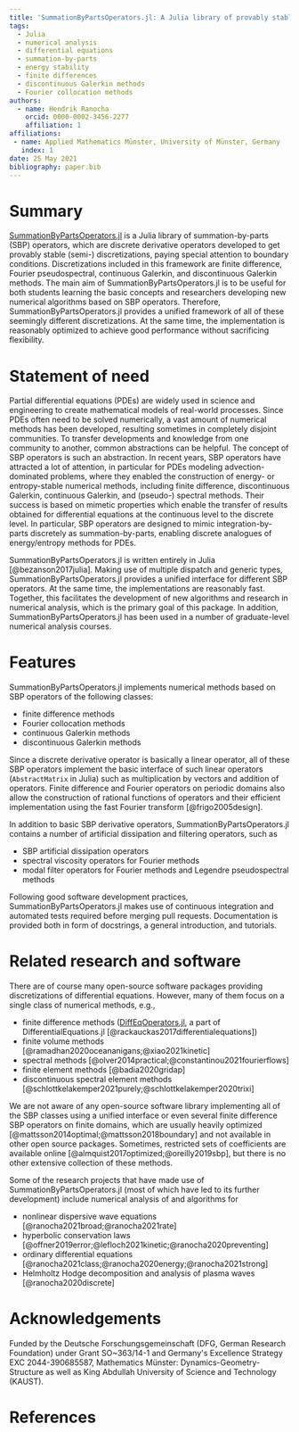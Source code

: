 ```yaml
---
title: 'SummationByPartsOperators.jl: A Julia library of provably stable discretization techniques with mimetic properties'
tags:
  - Julia
  - numerical analysis
  - differential equations
  - summation-by-parts
  - energy stability
  - finite differences
  - discontinuous Galerkin methods
  - Fourier collocation methods
authors:
  - name: Hendrik Ranocha
    orcid: 0000-0002-3456-2277
    affiliation: 1
affiliations:
 - name: Applied Mathematics Münster, University of Münster, Germany
   index: 1
date: 25 May 2021
bibliography: paper.bib
---
```



# Summary

[SummationByPartsOperators.jl](https://github.com/ranocha/SummationByPartsOperators.jl)
is a Julia library of summation-by-parts (SBP) operators, which are discrete
derivative operators developed to get provably stable (semi-) discretizations,
paying special attention to boundary conditions. Discretizations included in this
framework are finite difference, Fourier pseudospectral, continuous Galerkin,
and discontinuous Galerkin methods.
The main aim of SummationByPartsOperators.jl is to be useful for both students
learning the basic concepts and researchers developing new numerical algorithms based
on SBP operators. Therefore, SummationByPartsOperators.jl provides a unified
framework of all of these seemingly different discretizations. At the same time,
the implementation is reasonably optimized to achieve good performance without
sacrificing flexibility.


# Statement of need

Partial differential equations (PDEs) are widely used in science and engineering
to create mathematical models of real-world processes. Since PDEs often need to
be solved numerically, a vast amount of numerical methods has been developed,
resulting sometimes in completely disjoint communities. To transfer developments
and knowledge from one community to another, common abstractions can be helpful.
The concept of SBP operators is such an abstraction.
In recent years, SBP operators have attracted a lot of attention, in particular
for PDEs modeling advection-dominated problems, where they enabled the construction
of energy- or entropy-stable numerical methods, including finite difference,
discontinuous Galerkin, continuous Galerkin, and (pseudo-) spectral methods.
Their success is based on mimetic properties which enable the transfer of
results obtained for differential equations at the continuous level to the
discrete level. In particular, SBP operators are designed to mimic integration-by-parts
discretely as summation-by-parts, enabling discrete analogues of energy/entropy
methods for PDEs.

SummationByPartsOperators.jl is written entirely in Julia [@bezanson2017julia].
Making use of multiple dispatch and generic types, SummationByPartsOperators.jl
provides a unified interface for different SBP operators. At the same time,
the implementations are reasonably fast. Together, this facilitates the development
of new algorithms and research in numerical analysis, which is the primary goal
of this package. In addition, SummationByPartsOperators.jl has been used in a
number of graduate-level numerical analysis courses.


# Features

SummationByPartsOperators.jl implements numerical methods based on SBP operators
of the following classes:

- finite difference methods
- Fourier collocation methods
- continuous Galerkin methods
- discontinuous Galerkin methods

Since a discrete derivative operator is basically a linear operator, all of
these SBP operators implement the basic interface of such linear operators
(`AbstractMatrix` in Julia) such as multiplication by vectors and addition of
operators. Finite difference and Fourier operators on periodic domains also
allow the construction of rational functions of operators and their efficient
implementation using the fast Fourier transform [@frigo2005design].

In addition to basic SBP derivative operators, SummationByPartsOperators.jl
contains a number of artificial dissipation and filtering operators, such as

- SBP artificial dissipation operators
- spectral viscosity operators for Fourier methods
- modal filter operators for Fourier methods and Legendre pseudospectral methods

Following good software development practices, SummationByPartsOperators.jl
makes use of continuous integration and automated tests required before merging
pull requests. Documentation is provided both in form of docstrings, a general
introduction, and tutorials.


# Related research and software

There are of course many open-source software packages providing discretizations
of differential equations. However, many of them focus on a single class of
numerical methods, e.g.,

- finite difference methods ([DiffEqOperators.jl](https://github.com/SciML/DiffEqOperators.jl), a part of DifferentialEquations.jl [@rackauckas2017differentialequations])
- finite volume methods [@ramadhan2020oceananigans;@xiao2021kinetic]
- spectral methods [@olver2014practical;@constantinou2021fourierflows]
- finite element methods [@badia2020gridap]
- discontinuous spectral element methods [@schlottkelakemper2021purely;@schlottkelakemper2020trixi]

We are not aware of any open-source software library implementing all of the
SBP classes using a unified interface or even several finite difference
SBP operators on finite domains, which are usually heavily
optimized [@mattsson2014optimal;@mattsson2018boundary] and not available in
other open source packages. Sometimes, restricted sets of coefficients are
available online [@almquist2017optimized;@oreilly2019sbp], but there is no other
extensive collection of these methods.

Some of the research projects that have made use of SummationByPartsOperators.jl
(most of which have led to its further development) include numerical analysis
of and algorithms for

- nonlinear dispersive wave equations
  [@ranocha2021broad;@ranocha2021rate]
- hyperbolic conservation laws
  [@offner2019error;@lefloch2021kinetic;@ranocha2020preventing]
- ordinary differential equations
  [@ranocha2021class;@ranocha2020energy;@ranocha2021strong]
- Helmholtz Hodge decomposition and analysis of plasma waves
  [@ranocha2020discrete]


# Acknowledgements

Funded by the Deutsche Forschungsgemeinschaft (DFG, German Research Foundation)
under Grant SO~363/14-1 and Germany's Excellence Strategy EXC 2044-390685587,
Mathematics Münster: Dynamics-Geometry-Structure as well as King Abdullah
University of Science and Technology (KAUST).


# References
